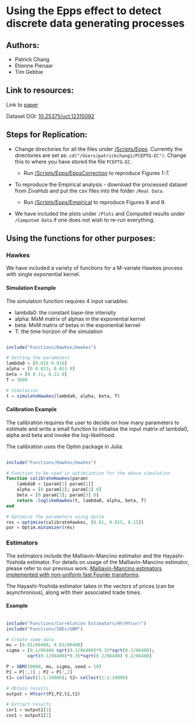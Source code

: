 # Using the Epps effect to detect discrete data generating processes

## Authors:
- Patrick Chang
- Etienne Pienaar
- Tim Gebbie

## Link to resources:

Link to [paper](https://arxiv.org/abs/2005.10568)

Dataset DOI: [10.25375/uct.12315092](https://zivahub.uct.ac.za/articles/Using_the_Epps_effect_to_detect_discrete_data_generating_processes_Dataset/12315092/1)

## Steps for Replication:
- Change directories for all the files under [/Scripts/Epps](https://github.com/CHNPAT005/PCEPTG-EC/tree/master/Scripts/Epps). Currently the directories are set as: `cd("/Users/patrickchang1/PCEPTG-EC")`. Change this to where you have stored the file `PCEPTG-EC`. 

	- Run [/Scripts/Epps/EppsCorrection](https://github.com/CHNPAT005/PCEPTG-EC/blob/master/Scripts/Epps/EppsCorrection) to reproduce Figures 1-7.
	
 - To reproduce the Empirical analysis - download the processed dataset from ZivaHub and put the csv files into the folder `/Real Data`.
 	- Run [/Scripts/Epps/Empirical](https://github.com/CHNPAT005/PCEPTG-EC/blob/master/Scripts/Epps/Empirical) to reproduce Figures 8 and 9.

- We have included the plots under `/Plots` and Computed results under `/Computed Data` if one does not wish to re-run everything.

## Using the functions for other purposes:
### Hawkes

We have included a variety of functions for a M-variate Hawkes process with single exponential kernel.

#### Simulation Example

The simulation function requires 4 input variables:
- lambda0: the constant base-line intensity
- alpha: MxM matrix of alphas in the exponential kernel
- beta: MxM matrix of betas in the exponential kernel
- T: the time horizon of the simulation

```julia

include("Functions/Hawkes/Hawkes")

# Setting the parameters
lambda0 = [0.016 0.016]
alpha = [0 0.023; 0.023 0]
beta = [0 0.11; 0.11 0]
T = 3600

# Simulation
t = simulateHawkes(lambda0, alpha, beta, T)

```

#### Calibration Example

The calibration requires the user to decide on how many parameters to estimate and write a small function to initialise the input matrix of lambda0, alpha and beta and invoke the log-likelihood.

The calibration uses the Optim package in Julia.

```julia

include("Functions/Hawkes/Hawkes")

# Function to be used in optimization for the above simulation
function calibrateHawkes(param)
    lambda0 = [param[1] param[1]]
    alpha = [0 param[2]; param[2] 0]
    beta = [0 param[3]; param[3] 0]
    return -loglikeHawkes(t, lambda0, alpha, beta, T)
end

# Optimize the parameters using Optim
res = optimize(calibrateHawkes, [0.01, 0.015, 0.15])
par = Optim.minimizer(res)

```

### Estimators

The estimators include the Malliavin-Mancino estimator and the Hayashi-Yoshida estimator.
For details on usage of the Malliavin-Mancino estimator, please refer to our previous work: [Malliavin-Mancino estimators implemented with non-uniform fast Fourier transforms](https://github.com/CHNPAT005/PCEPTG-MM-NUFFT).

The Hayashi-Yoshida estimator takes in the vectors of prices (can be asynchronous), along with their associated trade times.

#### Example

```julia

include("Functions/Correlation Estimators/HY/HYcorr")
include("Functions/SDEs/GBM")

# Create some data
mu = [0.01/86400, 0.01/86400]
sigma = [0.1/86400 sqrt(0.1/86400)*0.35*sqrt(0.2/86400);
        sqrt(0.1/86400)*0.35*sqrt(0.2/86400) 0.2/86400]

P = GBM(10000, mu, sigma, seed = 10)
P1 = P[:,1] ; P2 = P[:,2]
t1= collect(1:1:10000); t2= collect(1:1:10000)

# Obtain results
output = HYcorr(P1,P2,t1,t2)

# Extract results
cor1 = output1[1]
cov1 = output1[2]

```




